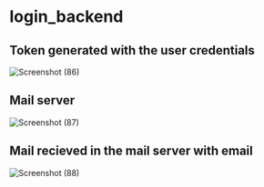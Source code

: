 # login_backend

## Token generated with the user credentials 

![Screenshot (86)](https://user-images.githubusercontent.com/38097150/130532382-b26932fe-bccd-4e6e-ad29-47ead73879f4.png)

## Mail server 

![Screenshot (87)](https://user-images.githubusercontent.com/38097150/130532387-7115d290-e156-46a1-8f58-f752c5dba4f6.png)

## Mail recieved in the mail server with email

![Screenshot (88)](https://user-images.githubusercontent.com/38097150/130532392-8416a2e9-45f9-49c8-a6fc-dff63e827e2e.png)

